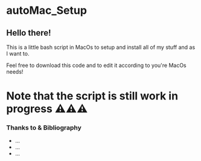 # autoMac_Setup

## Hello there!

This is a little bash script in MacOs to setup and install all of my stuff and as I want to.

Feel free to download this code and to edit it according to you're MacOs needs!

# Note that the script is still work in progress ⚠️⚠️⚠️


### Thanks to & Bibliography
- ...
- ...
- ...